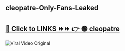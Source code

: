 
 ## cleopatre-Only-Fans-Leaked

# <h2><a href="https://clipsfans.com/cleopatre&ref=git">🔗 Click to LINKS ⏩⏩ 👉 🟢 cleopatre </a></h2>

<a href="https://clipsfans.com/cleopatre&ref=git" rel="nofollow" data-target="animated-image.originalLink"><img src="https://i.ibb.co.com/xMMVF88/686577567.gif" alt="Viral Video Original" style="max-width: 100%; display: inline-block;" data-target="animated-image.originalImage"></a>

